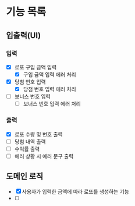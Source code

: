 # 기능 목록

## 입출력(UI)

### 입력

  - [x] 로또 구입 금액 입력
    - [x] 구입 금액 입력 에러 처리
  - [x] 당첨 번호 입력
    - [x] 당첨 번호 입력 에러 처리
  - [ ] 보너스 번호 입력
    - [ ] 보너스 번호 입력 에러 처리

### 출력

  - [x] 로또 수량 및 번호 출력
  - [ ] 당첨 내역 출력
  - [ ] 수익률 출력
  - [ ] 에러 상황 시 에러 문구 출력

## 도메인 로직

- [x] 사용자가 입력한 금액에 따라 로또를 생성하는 기능
- [ ] 
